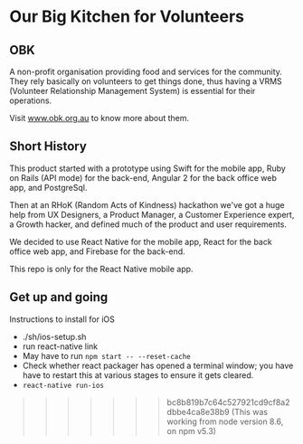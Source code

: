 # Our Big Kitchen for Volunteers

## OBK
A non-profit organisation providing food and services for the community.
They rely basically on volunteers to get things done, thus having a
VRMS (Volunteer Relationship Management System) is essential for their operations.

Visit www.obk.org.au to know more about them.

## Short History
This product started with a prototype using Swift for the mobile app, Ruby on Rails (API mode) for the back-end,
Angular 2 for the back office web app, and PostgreSql.

Then at an RHoK (Random Acts of Kindness) hackathon we've got a huge help from UX Designers, a Product Manager,
a Customer Experience expert, a Growth hacker, and defined much of the product and user requirements.

We decided to use React Native for the mobile app, React for the back office web app, and Firebase for the back-end.

This repo is only for the React Native mobile app.

## Get up and going

Instructions to install for iOS
* ./sh/ios-setup.sh
* run react-native link
* May have to run `npm start -- --reset-cache`
* Check whether react packager has opened a terminal window; you have have to restart this at various stages to ensure it gets cleared.
* `react-native run-ios`

>>>>>>> bc8b819b7c64c527921cd9cf8a2dbbe4ca8e38b9
(This was working from node version 8.6, on npm v5.3)
